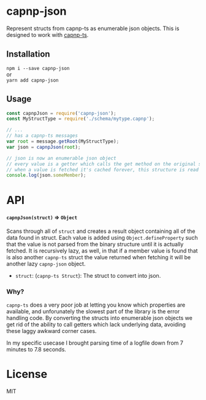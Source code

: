 # capnp-json
Represent structs from capnp-ts as enumerable json objects. This is designed to work with [capnp-ts](https://npm.im/capnp-ts).

## Installation
`npm i --save capnp-json`  
or  
`yarn add capnp-json`

## Usage
```js
const capnpJson = require('capnp-json');
const MyStructType = require('./schema/mytype.capnp');

// ...
// has a capnp-ts messages
var root = message.getRoot(MyStructType);
var json = capnpJson(root);

// json is now an enumerable json object
// every value is a getter which calls the get method on the original struct
// when a value is fetched it's cached forever, this structure is read only.
console.log(json.someMember);
```

# API

#### `capnpJson(struct)` => `Object`
Scans through all of `struct` and creates a result object containing all of the data found in struct. Each value is added using `Object.defineProperty` such that the value is not parsed from the binary structure until it is actually fetched. It is recursively lazy, as well, in that if a member value is found that is also another `capnp-ts` struct the value returned when fetching it will be another lazy `capnp-json` object.

 * `struct`: (`capnp-ts Struct`): The struct to convert into json.

### Why?
`capnp-ts` does a very poor job at letting you know which properties are available, and unforunately the slowest part of the library is the error handling code. By converting the structs into enumerable json objects we get rid of the ability to call getters which lack underlying data, avoiding these laggy awkward corner cases.

In my specific usecase I brought parsing time of a logfile down from 7 minutes to 7.8 seconds.

# License
MIT
